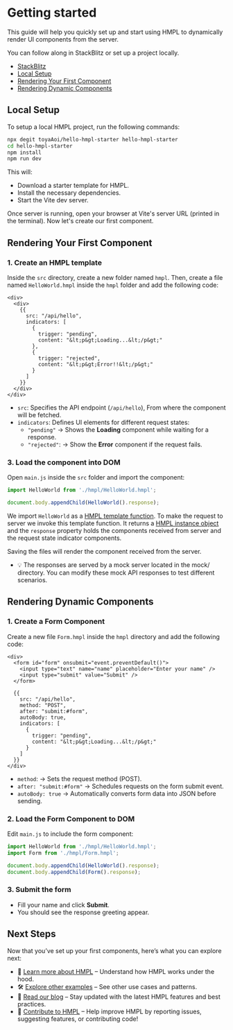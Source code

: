 # Getting started

This guide will help you quickly set up and start using HMPL to dynamically render UI components from the server.

You can follow along in StackBlitz or set up a project locally.

- [StackBlitz](https://stackblitz.com/~/github.com/toyaAoi/hello-hmpl-starter)
- [Local Setup](#local-setup)
- [Rendering Your First Component](#rendering-your-first-component)
- [Rendering Dynamic Components](#rendering-dynamic-components)

## Local Setup
To setup a local HMPL project, run the following commands:
```sh
npx degit toyaAoi/hello-hmpl-starter hello-hmpl-starter
cd hello-hmpl-starter
npm install
npm run dev
```
This will:
- Download a starter template for HMPL.
- Install the necessary dependencies.
- Start the Vite dev server.

Once server is running, open your browser at Vite's server URL (printed in the terminal).
Now let's create our first component.

## Rendering Your First Component

### 1. Create an HMPL template

Inside the `src` directory, create a new folder named `hmpl`.
Then, create a file named `HelloWorld.hmpl` inside the `hmpl` folder and add the following code:

```hmpl
<div>
  <div>
    {{
      src: "/api/hello",
      indicators: [
        {
          trigger: "pending",
          content: "&lt;p&gt;Loading...&lt;/p&gt;"
        },
        {
          trigger: "rejected",
          content: "&lt;p&gt;Error!!&lt;/p&gt;"
        }
      ]
    }}
  </div>
</div>
```

- `src`: Specifies the API endpoint (`/api/hello`), From where the component will be fetched.
- `indicators`: Defines UI elements for different request states:
  - `"pending"` →  Shows the **Loading** component while waiting for a response.
  - `"rejected"`: → Show the **Error** component if the request fails.
  
### 3. Load the component into DOM
Open `main.js` inside the `src` folder and import the component:

```javascript
import HelloWorld from './hmpl/HelloWorld.hmpl';

document.body.appendChild(HelloWorld().response);
```
We import `HelloWorld` as a [HMPL template function](/types.md#hmpltemplatefunction). To make the request to server we invoke this template function. It returns a [HMPL instance object](/types.md#hmplinstance) and the `response` property holds the components received from server and the request state indicator components.

Saving the files will render the component received from the server.

- 💡 The responses are served by a mock server located in the mock/ directory. You can modify these mock API responses to test different scenarios.

## Rendering Dynamic Components

### 1. Create a Form Component

Create a new file `Form.hmpl` inside the `hmpl` directory and add the following code:

```hmpl
<div>
  <form id="form" onsubmit="event.preventDefault()">
    <input type="text" name="name" placeholder="Enter your name" />
    <input type="submit" value="Submit" />
  </form>

  {{
    src: "/api/hello",
    method: "POST",
    after: "submit:#form",
    autoBody: true,
    indicators: [
      {
        trigger: "pending",
        content: "&lt;p&gt;Loading...&lt;/p&gt;"
      }
    ]
  }}
</div>
```
- `method`: → Sets the request method (POST).
- `after: "submit:#form"` → Schedules requests on the form submit event.
- `autoBody: true` → Automatically converts form data into JSON before sending.

### 2. Load the Form Component to DOM

Edit `main.js` to include the form component:

```javascript
import HelloWorld from './hmpl/HelloWorld.hmpl';
import Form from './hmpl/Form.hmpl';

document.body.appendChild(HelloWorld().response);
document.body.appendChild(Form().response);
```

### 3. Submit the form

- Fill your name and click **Submit**.
- You should see the response greeting appear.


## Next Steps

Now that you’ve set up your first components, here’s what you can explore next:

- 📖 [Learn more about HMPL](/hmpl.md) – Understand how HMPL works under the hood.
- 🛠️ [Explore other examples](/examples.md) – See other use cases and patterns.
- 📰 [Read our blog](https://blog.hmpl-lang.dev/) – Stay updated with the latest HMPL features and best practices.
- 🤝 [Contribute to HMPL](https://github.com/hmpl-language/hmpl) – Help improve HMPL by reporting issues, suggesting features, or contributing code!